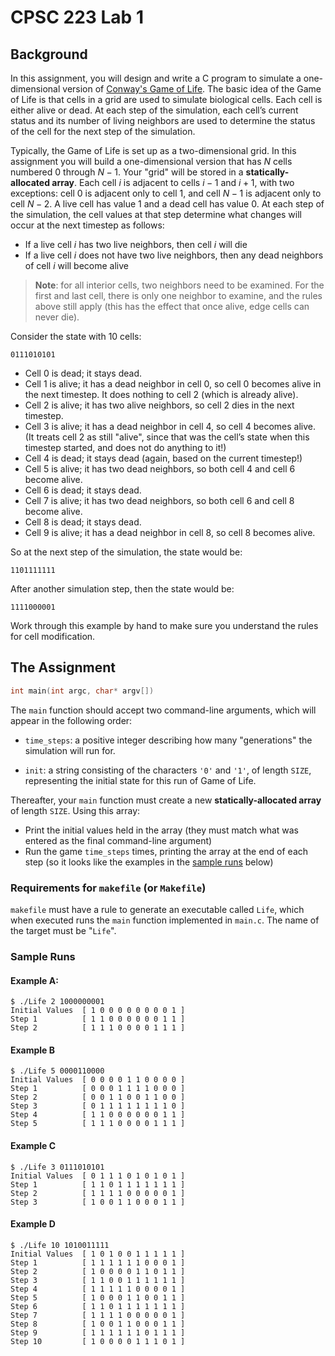 # CPSC 223 Lab 1



## Background


In this assignment, you will design and write a C program to simulate a one-dimensional version of [Conway's Game of Life](https://en.wikipedia.org/wiki/Conway%27s_Game_of_Life).
The basic idea of the Game of Life is that cells in a grid are used to simulate biological cells.
Each cell is either alive or dead.
At each step of the simulation, each cell’s current status and its number of living neighbors are used to determine the status of the cell for the next step of the simulation.  

Typically, the Game of Life is set up as a two-dimensional grid.
In this assignment you will build a one-dimensional version that has $N$ cells numbered $0$ through $N-1$.
Your "grid" will be stored in a **statically-allocated array**.
Each cell $i$ is adjacent to cells $i - 1$ and $i + 1$, with two exceptions: cell $0$ is adjacent only to cell $1$, and cell $N-1$ is adjacent only to cell $N-2$.
A live cell has value $1$ and a dead cell has value $0$.
At each step of the simulation, the cell values at that step determine what changes will occur at the next timestep as follows:

* If a live cell $i$ has two live neighbors, then cell $i$ will die
* If a live cell $i$ does not have two live neighbors, then any dead neighbors of cell $i$ will become alive

> **Note**: for all interior cells, two neighbors need to be examined.
> For the first and last cell, there is only one neighbor to examine, and the rules above still apply (this has the effect that once alive, edge cells can never die).

Consider the state with 10 cells:

```
0111010101
```

* Cell 0 is dead; it stays dead. 
* Cell 1 is alive; it has a dead neighbor in cell 0, so cell 0 becomes alive in the next timestep.
    It does nothing to cell 2 (which is already alive).  
* Cell 2 is alive; it has two alive neighbors, so cell 2 dies in the next timestep.
* Cell 3 is alive; it has a dead neighbor in cell 4, so cell 4 becomes alive.
    (It treats cell 2 as still "alive", since that was the cell’s state when this timestep started, and does not do anything to it!) 
* Cell 4 is dead; it stays dead (again, based on the current timestep!)
* Cell 5 is alive; it has two dead neighbors, so both cell 4 and cell 6 become alive.
* Cell 6 is dead; it stays dead.
* Cell 7 is alive; it has two dead neighbors, so both cell 6 and cell 8 become alive.
* Cell 8 is dead; it stays dead.
* Cell 9 is alive; it has a dead neighbor in cell 8, so cell 8 becomes alive.

So at the next step of the simulation, the state would be:

```
1101111111
```

After another simulation step, then the state would be:

```
1111000001
```

Work through this example by hand to make sure you understand the rules for cell modification.
 
 
## The Assignment 


```C
int main(int argc, char* argv[])
```

The `main` function should accept two command-line arguments, which will appear in the following order:

* `time_steps`: a positive integer describing how many "generations" the simulation will run for.

* `init`: a string consisting of the characters `'0'` and `'1'`, of length `SIZE`, representing the initial state for this run of Game of Life.

Thereafter, your `main` function must create a new **statically-allocated array** of length `SIZE`.
Using this array: 

* Print the initial values held in the array (they must match what was entered as the final command-line argument)
* Run the game `time_steps` times, printing the array at the end of each step (so it looks like the examples in the [sample runs](#sample-runs) below)

### Requirements for `makefile` (or `Makefile`)

`makefile` must have a rule to generate an executable called `Life`, which when executed runs the `main` function implemented in `main.c`.
The name of the target must be "`Life`".


### Sample Runs 


#### Example A:

```
$ ./Life 2 1000000001
Initial Values  [ 1 0 0 0 0 0 0 0 0 1 ]
Step 1          [ 1 1 0 0 0 0 0 0 1 1 ]
Step 2          [ 1 1 1 0 0 0 0 1 1 1 ]
```

#### Example B

```
$ ./Life 5 0000110000
Initial Values  [ 0 0 0 0 1 1 0 0 0 0 ]
Step 1          [ 0 0 0 1 1 1 1 0 0 0 ]
Step 2          [ 0 0 1 1 0 0 1 1 0 0 ]
Step 3          [ 0 1 1 1 1 1 1 1 1 0 ]
Step 4          [ 1 1 0 0 0 0 0 0 1 1 ]
Step 5          [ 1 1 1 0 0 0 0 1 1 1 ]
```

#### Example C

```
$ ./Life 3 0111010101
Initial Values  [ 0 1 1 1 0 1 0 1 0 1 ]
Step 1          [ 1 1 0 1 1 1 1 1 1 1 ]
Step 2          [ 1 1 1 1 0 0 0 0 0 1 ]
Step 3          [ 1 0 0 1 1 0 0 0 1 1 ]
```

#### Example D

```
$ ./Life 10 1010011111
Initial Values  [ 1 0 1 0 0 1 1 1 1 1 ]
Step 1          [ 1 1 1 1 1 1 0 0 0 1 ]
Step 2          [ 1 0 0 0 0 1 1 0 1 1 ]
Step 3          [ 1 1 0 0 1 1 1 1 1 1 ]
Step 4          [ 1 1 1 1 1 0 0 0 0 1 ]
Step 5          [ 1 0 0 0 1 1 0 0 1 1 ]
Step 6          [ 1 1 0 1 1 1 1 1 1 1 ]
Step 7          [ 1 1 1 1 0 0 0 0 0 1 ]
Step 8          [ 1 0 0 1 1 0 0 0 1 1 ]
Step 9          [ 1 1 1 1 1 1 0 1 1 1 ]
Step 10         [ 1 0 0 0 0 1 1 1 0 1 ]
```
